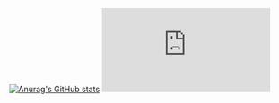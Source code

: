 [![Anurag's GitHub stats](https://github-readme-stats.vercel.app/api?username=xX171129Xx)](https://github.com/anuraghazra/github-readme-stats)
[![GitHub license](https://badgen.net/github/license/Naereen/Strapdown.js)](https://github.com/xX171129Xx/xX171129Xx)
<!---
xX171129Xx/xX171129Xx is a ✨ special ✨ repository because its `README.md` (this file) appears on your GitHub profile.
You can click the Preview link to take a look at your changes.
--->
